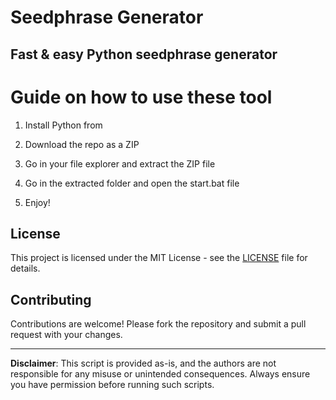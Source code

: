 # Seedphrase Generator      
     
## Fast & easy Python seedphrase generator      
            
# Guide on how to use these tool       
          
1. Install Python from       
   
2. Download the repo as a ZIP     
  
3. Go in your file explorer and extract the ZIP file    
        
4. Go in the extracted folder and open the start.bat file     
     
5. Enjoy!       
        
## License          
    
This project is licensed under the MIT License - see the [LICENSE](LICENSE) file for details.            
   
## Contributing    
       
Contributions are welcome! Please fork the repository and submit a pull request with your changes.         
     
---    
     
**Disclaimer**: This script is provided as-is, and the authors are not responsible for any misuse or unintended consequences. Always ensure you have permission before running such scripts.        